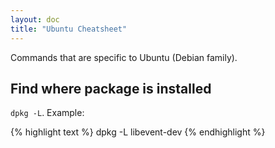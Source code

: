 ```yaml
---
layout: doc
title: "Ubuntu Cheatsheet"
---
```


Commands that are specific to Ubuntu (Debian family).

## Find where package is installed

`dpkg -L`. Example:

{% highlight text %}
dpkg -L libevent-dev
{% endhighlight %}
